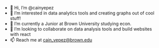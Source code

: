 - 👋 Hi, I’m @cainyepez
- 👀 I’m interested in data analytics tools and creating graphs out of cool stuff!
- 🌱 I’m currently a Junior at Brown University studying econ. 
- 💞️ I’m looking to collaborate on data analysis tools and build websites with react
- 📫 Reach me at cain_yepez@brown.edu

<!---
cainyepez/cainyepez is a ✨ special ✨ repository because its `README.md` (this file) appears on your GitHub profile.
You can click the Preview link to take a look at your changes.
--->

